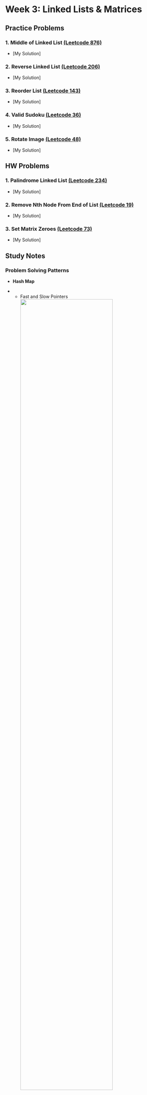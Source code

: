# Week 3: Linked Lists & Matrices

## Practice Problems

### 1. Middle of Linked List [(Leetcode 876)](https://leetcode.com/problems/middle-of-the-linked-list/description/)

-   [My Solution]

### 2. Reverse Linked List [(Leetcode 206)](https://leetcode.com/problems/reverse-linked-list/description/)

-   [My Solution]

### 3. Reorder List [(Leetcode 143)](https://leetcode.com/problems/reorder-list/description/)

-   [My Solution]

### 4. Valid Sudoku [(Leetcode 36)](https://leetcode.com/problems/valid-sudoku/description/)

-   [My Solution]

### 5. Rotate Image [(Leetcode 48)](https://leetcode.com/problems/rotate-image/description/)

-   [My Solution]

## HW Problems

### 1. Palindrome Linked List [(Leetcode 234)](https://leetcode.com/problems/palindrome-linked-list/description/)

-   [My Solution]

### 2. Remove Nth Node From End of List [(Leetcode 19)](https://leetcode.com/problems/remove-nth-node-from-end-of-list/)

-   [My Solution]

### 3. Set Matrix Zeroes [(Leetcode 73)](https://leetcode.com/problems/set-matrix-zeroes/description/)

-   [My Solution]

## Study Notes

### Problem Solving Patterns

-   **Hash Map**

-   -   Fast and Slow Pointers
        <img src="./FastSlowPointers.png" width="80%"/>

-   -   In-place Reversal of a Linked List
        <img src="./InPlaceReversal.png" width="80%"/>

-   -   Matrices
        <img src="./Matrices.png" width="80%"/>

        Source: https://github.com/Kumuda123/NYU-Tandon-LeetCode-Bootcamp-Fall-2024/tree/main/Week%202%3A%20Strings%20%26%20HashMap

## Helpful Resources

-   [Programiz: Linked List](https://www.programiz.com/dsa/linked-list)
-   [Datacamp: Linked List](https://www.datacamp.com/tutorial/python-linked-lists)
-   [Programiz: Matrix](https://www.programiz.com/python-programming/matrix)
-   [Python.org: List Data Structure](https://docs.python.org/3/tutorial/datastructures.html)
